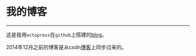 # 我的博客

---

这是我用`octopress`在`github`上搭建的[blog](http://timbao.github.io)。

2014年12月之前的博客是从csdn[博客](http://blog.csdn.net/goof)上同步过来的。
